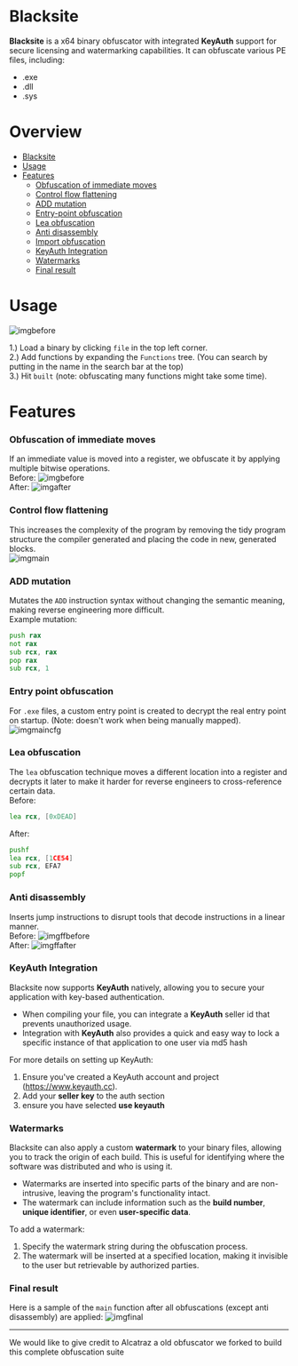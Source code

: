 # Blacksite
**Blacksite** is a x64 binary obfuscator with integrated **KeyAuth** support for secure licensing and watermarking capabilities. It can obfuscate various PE files, including:
- .exe
- .dll
- .sys

# Overview
- [Blacksite](#blacksite)
- [Usage](#usage)
- [Features](#features)
    + [Obfuscation of immediate moves](#obfuscation-of-immediate-moves)
    + [Control flow flattening](#control-flow-flattening)
    + [ADD mutation](#add-mutation)
    + [Entry-point obfuscation](#entry-point-obfuscation)
    + [Lea obfuscation](#lea-obfuscation)
    + [Anti disassembly](#anti-disassembly)
    + [Import obfuscation](#import-obfuscation)
    + [KeyAuth Integration](#keyauth-integration)
    + [Watermarks](#watermarks)
    + [Final result](#final-result)

# Usage
![imgbefore](image/gui.png)

1.) Load a binary by clicking `file` in the top left corner.  
2.) Add functions by expanding the `Functions` tree. (You can search by putting in the name in the search bar at the top)  
3.) Hit `built` (note: obfuscating many functions might take some time).  

# Features

### Obfuscation of immediate moves
If an immediate value is moved into a register, we obfuscate it by applying multiple bitwise operations.  
Before:
![imgbefore](image/const_before.PNG)  
After:
![imgafter](image/const_after.PNG)

### Control flow flattening
This increases the complexity of the program by removing the tidy program structure the compiler generated and placing the code in new, generated blocks.  
![imgmain](image/flatten_function.PNG)  

### ADD mutation
Mutates the `ADD` instruction syntax without changing the semantic meaning, making reverse engineering more difficult.  
Example mutation:
```asm
push rax
not rax
sub rcx, rax
pop rax
sub rcx, 1
```

### Entry point obfuscation
For `.exe` files, a custom entry point is created to decrypt the real entry point on startup. (Note: doesn't work when being manually mapped).  
![imgmaincfg](image/customentry.PNG)

### Lea obfuscation
The `lea` obfuscation technique moves a different location into a register and decrypts it later to make it harder for reverse engineers to cross-reference certain data.  
Before:
```asm
lea rcx, [0xDEAD]
```
After:
```asm
pushf
lea rcx, [1CE54]
sub rcx, EFA7
popf
```

### Anti disassembly
Inserts jump instructions to disrupt tools that decode instructions in a linear manner.  
Before:
![imgffbefore](image/ffbefore.PNG)  
After:
![imgffafter](image/ffafter.PNG)

### KeyAuth Integration
Blacksite now supports **KeyAuth** natively, allowing you to secure your application with key-based authentication.  
- When compiling your file, you can integrate a **KeyAuth** seller id that prevents unauthorized usage.
- Integration with **KeyAuth** also provides a quick and easy way to lock a specific instance of that application to one user via md5 hash


For more details on setting up KeyAuth:
1. Ensure you've created a KeyAuth account and project (https://www.keyauth.cc).
2. Add your **seller key** to the auth section
3. ensure you have selected **use keyauth**

### Watermarks
Blacksite can also apply a custom **watermark** to your binary files, allowing you to track the origin of each build. This is useful for identifying where the software was distributed and who is using it.  
- Watermarks are inserted into specific parts of the binary and are non-intrusive, leaving the program's functionality intact.
- The watermark can include information such as the **build number**, **unique identifier**, or even **user-specific data**.

To add a watermark:
1. Specify the watermark string during the obfuscation process.
2. The watermark will be inserted at a specified location, making it invisible to the user but retrievable by authorized parties.

### Final result
Here is a sample of the `main` function after all obfuscations (except anti disassembly) are applied:
![imgfinal](image/final.PNG)

---

We would like to give credit to Alcatraz a old obfuscator we forked to build this complete obfuscation suite
